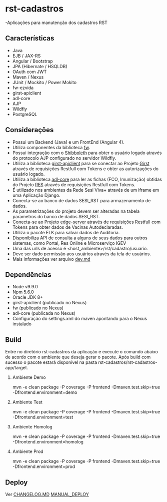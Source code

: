 # rst-cadastros
-Aplicações para manutenção dos cadastros RST

Características
-------------------------

- Java
- EJB / JAX-RS
- Angular / Bootstrap
- JPA (Hibernate / HSQLDB)
- OAuth com JWT
- Maven / Nexus
- JUnit / Mockito / Power Mokito
- fw-ezvida
- girst-apiclient
- adl-core
- AJP
- Wildfly
- PostgreSQL

Considerações
-------------------------

- Possui um Backend (Java) e um FrontEnd (Angular 4).
- Utiliza componentes da biblioteca [fw](https://github.com/ezvida/fw-ezvida).
- Possui integração com o [Shibboleth](https://www.shibboleth.net/) para obter o usuário logado através do protocolo AJP configurado no servidor Wildfly.
- Utiliza a biblioteca [girst-apiclient](https://github.com/ezvida/rst-girst-api-client) para se conectar ao Projeto [Girst](https://github.com/ezvida/rst-girst) através de requisições Restfull com Tokens e obter as autorizações do usuário logado.
- Utiliza a biblioteca [adl-core](https://github.com/ezvida/adl-core) para ler as fichas (FCO, Imunização) obtidas do Projeto [RES](https://github.com/ezvida/ezehr-sl) através de requisições Restfull com Tokens.
- É utilizado nos ambientes da Rede Sesi Viva+ através de um iframe em uma Aplicação Django.
- Conecta-se ao banco de dados SESI_RST para armazenamento de dados.
- As parametrizações do projeto devem ser alteradas na tabela parametros do banco de dados SESI_RST.
- Conecta-se ao Projeto [edge-server](https://github.com/ezvida/edge-server) através de requisições Restfull com Tokens para obter dados de Vacinas Autodeclaradas.
- Utiliza o pacote ELK para salvar dados de Auditoria.
- Disponibiliza API de consulta a alguns de seus dados para outros sistemas, como Portal, Res Online e Microserviço IGEV
- Uma das urls de acesso é <host_ambiente>/rst/cadastro/usuario.
- Deve ser dado permissão aos usuários através da tela de usuários.
- Mais informações ver arquivo [dev.md](https://github.com/ezvida/rst-aplicacoes/blob/release/rst/dev.md)

Dependências
-------------------------

- Node v9.9.0
- Npm 5.6.0 
- Oracle JDK 8+
- girst-apiclient (publicado no Nexus)
- fw (publicado no Nexus)
- adl-core (publicada no Nexus)
- Configuração do settings.xml do maven apontando para o Nexus instalado

Build
-------------------------

Entre no diretório rst-cadastros da aplicação e execute o comando abaixo de acordo com o ambiente que deseja gerar o pacote.
Após build com sucesso o pacote estará disponível na pasta rst-cadastros/rst-cadastros-app/target.

1) Ambiente Demo
	
	mvn -e clean package -P coverage -P frontend -Dmaven.test.skip=true -Dfrontend.environment=demo

2) Ambiente Test

	mvn -e clean package -P coverage -P frontend -Dmaven.test.skip=true -Dfrontend.environment=test

3) Ambiente Homolog

	mvn -e clean package -P coverage -P frontend -Dmaven.test.skip=true -Dfrontend.environment=homolog

4) Ambiente Prod

	mvn -e clean package -P coverage -P frontend -Dmaven.test.skip=true -Dfrontend.environment=prod

Deploy
-------------------------

Ver 
[CHANGELOG.MD](https://github.com/ezvida/rst-cadastros/blob/release/CHANGELOG.md)
[MANUAL_DEPLOY](https://github.com/ezvida/rst-aplicacoes/blob/master/Documenta%C3%A7%C3%A3o/Manuais/RST-CADASTROS/DEPLOY_RST_CADASTROS.pdf)
